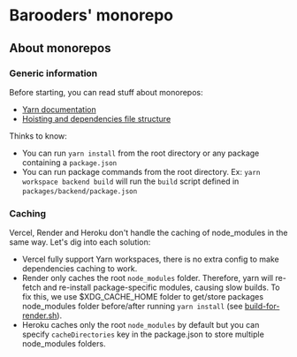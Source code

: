 # Barooders' monorepo

## About monorepos


### Generic information 

Before starting, you can read stuff about monorepos:

- [Yarn documentation](https://classic.yarnpkg.com/lang/en/docs/workspaces/)
- [Hoisting and dependencies file structure](https://classic.yarnpkg.com/blog/2018/02/15/nohoist/)

Thinks to know:
- You can run `yarn install` from the root directory or any package containing a `package.json`
- You can run package commands from the root directory. Ex: `yarn workspace backend build` will run the `build` script defined in `packages/backend/package.json`


### Caching

Vercel, Render and Heroku don't handle the caching of node_modules in the same way. Let's dig into each solution:

- Vercel fully support Yarn workspaces, there is no extra config to make dependencies caching to work.
- Render only caches the root `node_modules` folder. Therefore, yarn will re-fetch and re-install package-specific modules, causing slow builds. To fix this, we use $XDG_CACHE_HOME folder to get/store packages node_modules folder before/after running `yarn install` (see [build-for-render.sh](/build-for-render.sh)).
- Heroku caches only the root `node_modules` by default but you can specify `cacheDirectories` key in the package.json to store multiple node_modules folders.
